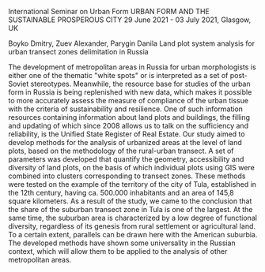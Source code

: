 International Seminar on Urban Form
URBAN FORM AND THE SUSTAINABLE PROSPEROUS CITY
29 June 2021 - 03 July 2021, Glasgow, UK

Boyko Dmitry, Zuev Alexander, Parygin Danila
Land plot system analysis for urban transect zones delimitation in Russia

The development of metropolitan areas in Russia for urban morphologists is either one of the thematic "white spots" or is interpreted as a set of post-Soviet stereotypes. Meanwhile, the resource base for studies of the urban form in Russia is being replenished with new data, which makes it possible to more accurately assess the measure of compliance of the urban tissue with the criteria of sustainability and resilience. One of such information resources containing information about land plots and buildings, the filling and updating of which since 2008 allows us to talk on the sufficiency and reliability, is the Unified State Register of Real Estate.
Our study aimed to develop methods for the analysis of urbanized areas at the level of land plots, based on the methodology of the rural-urban transect. A set of parameters was developed that quantify the geometry, accessibility and diversity of land plots, on the basis of which individual plots using GIS were combined into clusters corresponding to transect zones. These methods were tested on the example of the territory of the city of Tula, established in the 12th century, having ca. 500.000 inhabitants and an area of 145,8 square kilometers.
As a result of the study, we came to the conclusion that the share of the suburban transect zone in Tula is one of the largest. At the same time, the suburban area is characterized by a low degree of functional diversity, regardless of its genesis from rural settlement or agricultural land. To a certain extent, parallels can be drawn here with the American suburbia. The developed methods have shown some universality in the Russian context, which will allow them to be applied to the analysis of other metropolitan areas.
